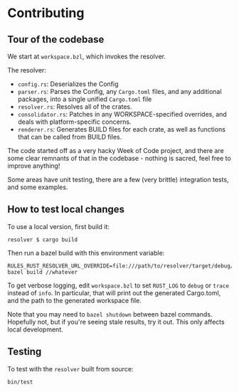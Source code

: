 # Contributing

## Tour of the codebase

We start at `workspace.bzl`, which invokes the resolver.

The resolver:
* `config.rs`: Deserializes the Config
* `parser.rs`: Parses the Config, any `Cargo.toml` files, and any additional packages, into a single unified `Cargo.toml` file
* `resolver.rs`: Resolves all of the crates.
* `consolidator.rs`: Patches in any WORKSPACE-specified overrides, and deals with platform-specific concerns.
* `renderer.rs`: Generates BUILD files for each crate, as well as functions that can be called from BUILD files.

The code started off as a very hacky Week of Code project, and there are some clear remnants of that in the codebase - nothing is sacred, feel free to improve anything!

Some areas have unit testing, there are a few (very brittle) integration tests, and some examples.

## How to test local changes

To use a local version, first build it:
```console
resolver $ cargo build
```

Then run a bazel build with this environment variable:
```console
RULES_RUST_RESOLVER_URL_OVERRIDE=file:///path/to/resolver/target/debug/resolver bazel build //whatever
```

To get verbose logging, edit `workspace.bzl` to set `RUST_LOG` to `debug` or `trace` instead of `info`. In particular, that will print out the generated Cargo.toml, and the path to the generated workspace file.

Note that you may need to `bazel shutdown` between bazel commands. Hopefully not, but if you're seeing stale results, try it out. This only affects local development.

## Testing

To test with the `resolver` built from source:

```bash
bin/test
```

